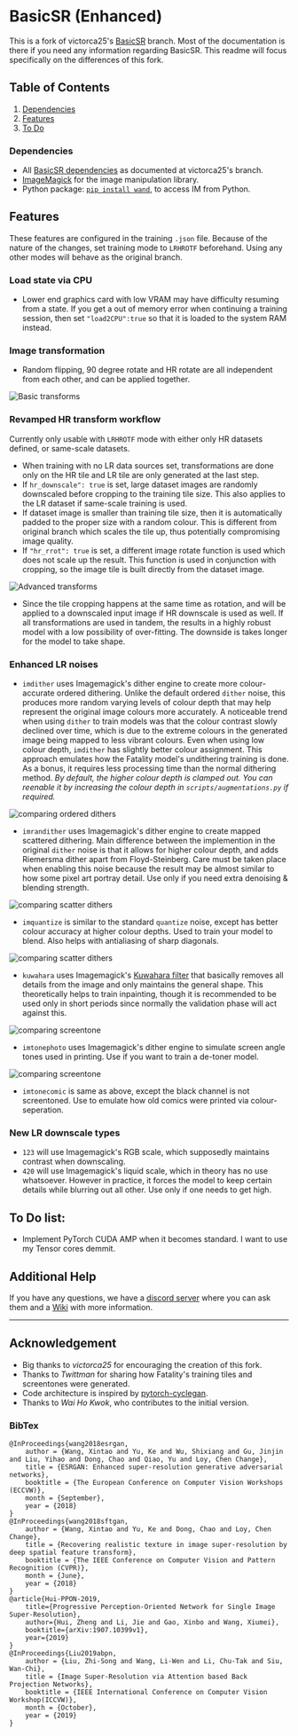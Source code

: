 # BasicSR (Enhanced)

This is a fork of victorca25's [BasicSR](https://github.com/victorca25/BasicSR/) branch. Most of the documentation is there if you need any information regarding BasicSR. This readme will focus specifically on the differences of this fork.

## Table of Contents
1. [Dependencies](#dependencies)
2. [Features](#features)
3. [To Do](#todo)

### Dependencies

- All [BasicSR dependencies](https://github.com/victorca25/BasicSR/) as documented at victorca25's branch.
- [ImageMagick](https://imagemagick.org/script/download.php) for the image manipulation library. 
- Python package: [`pip install wand`](https://pypi.org/project/Wand/), to access IM from Python.

## Features
These features are configured in the training `.json` file. Because of the nature of the changes, set training mode to `LRHROTF` beforehand. Using any other modes will behave as the original branch. 

### Load state via CPU
- Lower end graphics card with low VRAM may have difficulty resuming from a state. If you get a out of memory error when continuing a training session, then set `"load2CPU":true` so that it is loaded to the system RAM instead.

### Image transformation
- Random flipping, 90 degree rotate and HR rotate are all independent from each other, and can be applied together.

![Basic transforms](figures/basictransforms.png)

### Revamped HR transform workflow
Currently only usable with `LRHROTF` mode with either only HR datasets defined, or same-scale datasets.
- When training with no LR data sources set, transformations are done only on the HR tile and LR tile are only generated at the last step. 
- If `hr_downscale": true` is set, large dataset images are randomly downscaled before cropping to the training tile size. This also applies to the LR dataset if same-scale training is used.
- If dataset image is smaller than training tile size, then it is automatically padded to the proper size with a random colour. This is different from original branch which scales the tile up, thus potentially compromising image quality.
- If `"hr_rrot": true` is set, a different image rotate function is used which does not scale up the result. This function is used in conjunction with cropping, so the image tile is built directly from the dataset image.

![Advanced transforms](figures/new_rotatescale.png)

- Since the tile cropping happens at the same time as rotation, and will be applied to a downscaled input image if HR downscale is used as well. If all transformations are used in tandem, the results in a highly robust model with a low possibility of over-fitting. The downside is takes longer for the model to take shape.

### Enhanced LR noises
- `imdither` uses Imagemagick's dither engine to create more colour-accurate ordered dithering. Unlike the default ordered `dither` noise, this produces more random varying levels of colour depth that may help represent the original image colours more accurately. A noticeable trend when using `dither` to train models was that the colour contrast slowly declined over time, which is due to the extreme colours in the generated image being mapped to less vibrant colours. Even when using low colour depth, `imdither` has slightly better colour assignment.
  This approach emulates how the Fatality model's undithering training is done. As a bonus, it requires less processing time than the normal dithering method. *By default, the higher colour depth is clamped out. You can reenable it by increasing the colour depth in `scripts/augmentations.py` if required.*

![comparing ordered dithers](figures/orderdither.png)

- `imrandither` uses Imagemagick's dither engine to create mapped scattered dithering. Main difference between the implemention in the original `dither` noise is that it allows for higher colour depth, and adds Riemersma dither apart from Floyd-Steinberg. Care must be taken place when enabling this noise because the result may be almost similar to how some pixel art portray detail. Use only if you need extra denoising & blending strength.

![comparing scatter dithers](figures/scatterdither.png)

- `imquantize` is similar to the standard `quantize` noise, except has better colour accuracy at higher colour depths. Used to train your model to blend. Also helps with antialiasing of sharp diagonals.

![comparing scatter dithers](figures/quantize.png)

- `kuwahara` uses Imagemagick's [Kuwahara filter](https://en.wikipedia.org/wiki/Kuwahara_filter) that basically removes all details from the image and only maintains the general shape. This theoretically helps to train inpainting, though it is recommended to be used only in short periods since normally the validation phase will act against this.

![comparing screentone](figures/kuwahara.png)

- `imtonephoto` uses Imagemagick's dither engine to simulate screen angle tones used in printing. Use if you want to train a de-toner model.

![comparing screentone](figures/screentone.png)

- `imtonecomic` is same as above, except the black channel is not screentoned. Use to emulate how old comics were printed via colour-seperation.

### New LR downscale types
- `123` will use Imagemagick's RGB scale, which supposedly maintains contrast when downscaling.
- `420` will use Imagemagick's liquid scale, which in theory has no use whatsoever. However in practice, it forces the model to keep certain details while blurring out all other. Use only if one needs to get high.

## To Do list:
- Implement PyTorch CUDA AMP when it becomes standard. I want to use my Tensor cores demmit.

## Additional Help 

If you have any questions, we have a [discord server](https://discord.gg/cpAUpDK) where you can ask them and a [Wiki](https://upscale.wiki) with more information.

---

## Acknowledgement
- Big thanks to *victorca25* for encouraging the creation of this fork.
- Thanks to *Twittman* for sharing how Fatality's training tiles and screentones were generated.
- Code architecture is inspired by [pytorch-cyclegan](https://github.com/junyanz/pytorch-CycleGAN-and-pix2pix).
- Thanks to *Wai Ho Kwok*, who contributes to the initial version.

### BibTex

    @InProceedings{wang2018esrgan,
        author = {Wang, Xintao and Yu, Ke and Wu, Shixiang and Gu, Jinjin and Liu, Yihao and Dong, Chao and Qiao, Yu and Loy, Chen Change},
        title = {ESRGAN: Enhanced super-resolution generative adversarial networks},
        booktitle = {The European Conference on Computer Vision Workshops (ECCVW)},
        month = {September},
        year = {2018}
    }
    @InProceedings{wang2018sftgan,
        author = {Wang, Xintao and Yu, Ke and Dong, Chao and Loy, Chen Change},
        title = {Recovering realistic texture in image super-resolution by deep spatial feature transform},
        booktitle = {The IEEE Conference on Computer Vision and Pattern Recognition (CVPR)},
        month = {June},
        year = {2018}
    }
    @article{Hui-PPON-2019,
        title={Progressive Perception-Oriented Network for Single Image Super-Resolution},
        author={Hui, Zheng and Li, Jie and Gao, Xinbo and Wang, Xiumei},
        booktitle={arXiv:1907.10399v1},
        year={2019}
    }
    @InProceedings{Liu2019abpn,
        author = {Liu, Zhi-Song and Wang, Li-Wen and Li, Chu-Tak and Siu, Wan-Chi},
        title = {Image Super-Resolution via Attention based Back Projection Networks},
        booktitle = {IEEE International Conference on Computer Vision Workshop(ICCVW)},
        month = {October},
        year = {2019}
    }
